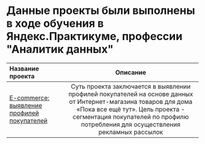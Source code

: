 # Данные проекты были выполнены в ходе обучения в Яндекс.Практикуме, профессии "Аналитик данных"

| Название проекта  | Описание  | 
|:----------------- |:---------------:|
| [E-commerce: выявление профилей покупателей](https://github.com/VladislavaS-alt/VladislavaS-alt/blob/main/ef04e630-8e7a-49ec-9070-fc72625558dd%20(1).ipynb)    | Суть проекта заключается в выявлении профилей покупателей на основе данных от Интернет-магазина товаров для дома «Пока все ещё тут». Цель проекта - сегментация покупателей по профилю потребления для осуществления рекламных рассылок |
